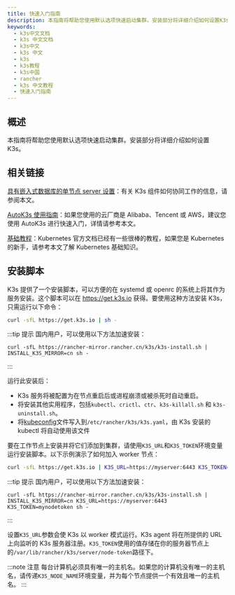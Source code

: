 ```yaml
---
title: 快速入门指南
description: 本指南将帮助您使用默认选项快速启动集群。安装部分将详细介绍如何设置K3s。
keywords:
  - k3s中文文档
  - k3s 中文文档
  - k3s中文
  - k3s 中文
  - k3s
  - k3s教程
  - k3s中国
  - rancher
  - k3s 中文教程
  - 快速入门指南
---
```


## 概述

本指南将帮助您使用默认选项快速启动集群。安装部分将详细介绍如何设置 K3s。

## 相关链接

[具有嵌入式数据库的单节点 server 设置](/docs/k3s/architecture/#具有外部数据库的高可用-K3s-server)：有关 K3s 组件如何协同工作的信息，请参阅本文。

[AutoK3s 使用指南](/docs/k3s/autok3s/)：如果您使用的云厂商是 Alibaba、Tencent 或 AWS，建议您使用 AutoK3s 进行快速入门，详情请参考本文。

[基础教程](https://kubernetes.io/zh/docs/tutorials/kubernetes-basics/)：Kubernetes 官方文档已经有一些很棒的教程，如果您是 Kubernetes 的新手，请参考本文了解 Kubernetes 基础知识。

## 安装脚本

K3s 提供了一个安装脚本，可以方便的在 systemd 或 openrc 的系统上将其作为服务安装。这个脚本可以在 https://get.k3s.io 获得。要使用这种方法安装 K3s，只需运行以下命令：

```bash
curl -sfL https://get.k3s.io | sh -
```

:::tip 提示
国内用户，可以使用以下方法加速安装：

```
curl -sfL https://rancher-mirror.rancher.cn/k3s/k3s-install.sh | INSTALL_K3S_MIRROR=cn sh -
```

:::

运行此安装后：

- K3s 服务将被配置为在节点重启后或进程崩溃或被杀死时自动重启。
- 将安装其他实用程序，包括`kubectl`、`crictl`、`ctr`、`k3s-killall.sh` 和 `k3s-uninstall.sh`。
- 将[kubeconfig](https://kubernetes.io/docs/concepts/configuration/organize-cluster-access-kubeconfig/)文件写入到`/etc/rancher/k3s/k3s.yaml`，由 K3s 安装的 kubectl 将自动使用该文件

要在工作节点上安装并将它们添加到集群，请使用`K3S_URL`和`K3S_TOKEN`环境变量运行安装脚本。以下示例演示了如何加入 worker 节点：

```bash
curl -sfL https://get.k3s.io | K3S_URL=https://myserver:6443 K3S_TOKEN=mynodetoken sh -
```

:::tip 提示
国内用户，可以使用以下方法加速安装：

```
curl -sfL https://rancher-mirror.rancher.cn/k3s/k3s-install.sh | INSTALL_K3S_MIRROR=cn K3S_URL=https://myserver:6443 K3S_TOKEN=mynodetoken sh -
```

:::

设置`K3S_URL`参数会使 K3s 以 worker 模式运行。K3s agent 将在所提供的 URL 上向监听的 K3s 服务器注册。`K3S_TOKEN`使用的值存储在你的服务器节点上的`/var/lib/rancher/k3s/server/node-token`路径下。

:::note 注意
每台计算机必须具有唯一的主机名。如果您的计算机没有唯一的主机名，请传递`K3S_NODE_NAME`环境变量，并为每个节点提供一个有效且唯一的主机名。
:::
